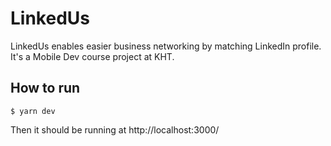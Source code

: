 # LinkedUs
LinkedUs enables easier business networking by matching LinkedIn profile. It's a Mobile Dev course project at KHT.

## How to run
```shell
$ yarn dev
```
Then it should be running at http://localhost:3000/